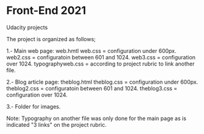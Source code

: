 # Front-End 2021
 Udacity projects

 The project is organized as follows;

 1.- Main web page:
 web.hmtl 
 web.css = configuration under 600px.
 web2.css = configuratoin between 601 and 1024.
 web3.css = configuration over 1024.
 typographyweb.css = according to project rubric to link another file.

 2.- Blog article page: 
 theblog.html
 theblog.css = configuration under 600px.
 theblog2.css = configuratoin between 601 and 1024.
 theblog3.css = configuration over 1024.
 

3.- Folder for images.

Note: Typography on another file was only done for the main page
as is indicated "3 links" on the project rubric.